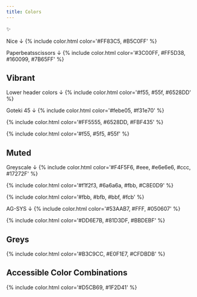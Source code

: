 ```yaml
---
title: Colors
---
```


✨

Nice ↓
{% include color.html color='#FF83C5, #B5C0FF' %}

Paperbeatsscissors ↓
{% include color.html color='#3C00FF, #FF5D38, #160099, #7B65FF' %}

## Vibrant

Lower header colors ↓
{% include color.html color='#f55, #55f, #6528DD' %}

Goteki 45 ↓
{% include color.html color='#febe05, #f31e70' %}

{% include color.html color='#FF5555, #6528DD, #FBF435' %}

{% include color.html color='#f55, #5f5, #55f' %}

## Muted

Greyscale ↓
{% include color.html color='#F4F5F6, #eee, #e6e6e6, #ccc, #17272F' %}

{% include color.html color='#f1f2f3, #6a6a6a, #fbb, #C8E0D9' %}

{% include color.html color='#fbb, #bfb, #bbf, #fcb' %}

AG-SYS ↓
{% include color.html color='#53AAB7, #FFF, #050607' %}

{% include color.html color='#DD6E7B, #81D3DF, #BBDEBF' %}

## Greys

{% include color.html color='#B3C9CC, #E0F1E7, #CFDBDB' %}

## Accessible Color Combinations

{% include color.html color='#D5CB69, #1F2D41' %}